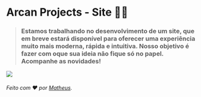 # Arcan Projects - Site 🔋🔥

> ###  Estamos trabalhando no desenvolvimento de um site, que em breve estará disponível para oferecer uma experiência muito mais moderna, rápida e intuitiva. Nosso objetivo é fazer com oque sua ideia não fique só no papel. Acompanhe as novidades!
![](https://media.discordapp.net/attachments/1147184121337090048/1395332629334593616/image.png?ex=687a1046&is=6878bec6&hm=51f71c6fa43a72ae2be765385843540529ed3733bfc3d4e065689713becb06cc&=&format=webp&quality=lossless&width=1760&height=810)

###### Feito com ❤ por [Matheus](https://twitter.com/naflyyyy).
